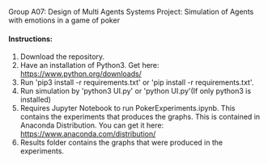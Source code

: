Group A07: Design of Multi Agents Systems
Project: Simulation of Agents with emotions in a game of poker

#### Instructions:

1. Download the repository.
2. Have an installation of Python3. Get here: https://www.python.org/downloads/
3. Run 'pip3 install -r requirements.txt' or 'pip install -r requirements.txt'.
4. Run simulation by 'python3 UI.py' or 'python UI.py'(If only python3 is installed)
5. Requires Jupyter Notebook to run PokerExperiments.ipynb. This contains the experiments that produces the graphs. This is contained in Anaconda Distribution. You can get it here: https://www.anaconda.com/distribution/
6. Results folder contains the graphs that were produced in the experiments.

